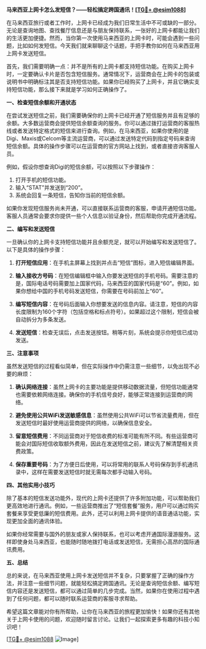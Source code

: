 **马来西亚上网卡怎么发短信？——轻松搞定跨国通讯！[[TG💪+ @esim1088](https://t.me/s/esim1088)]**

在马来西亚旅行或者工作时，上网卡已经成为我们日常生活中不可或缺的一部分。无论是查询地图、查找餐厅信息还是与朋友保持联系，一张好的上网卡都能让我们的生活更加便捷。然而，当你第一次使用马来西亚的上网卡时，可能会遇到一些问题，比如如何发短信。今天我们就来聊聊这个话题，手把手教你如何在马来西亚用上网卡发送短信。

首先，我们需要明确一点：并不是所有的上网卡都支持短信功能。在购买上网卡时，一定要确认卡片是否包含短信服务。通常情况下，运营商会在上网卡的包装或说明书中明确标注其是否支持短信功能。如果你已经购买了上网卡，并且它确实支持短信功能，那么接下来就是学习如何正确操作了。

**一、检查短信余额和开通状态**

在尝试发送短信之前，我们需要确保你的上网卡已经开通了短信服务并且有足够的余额。大多数运营商会提供短信余额查询的服务。你可以通过拨打运营商的客服热线或者发送特定格式的短信来进行查询。例如，在马来西亚，如果你使用的是Digi、Maxis或Celcom等主流运营商，可以通过发送特定代码到指定号码来查询短信余额。具体的操作步骤可以在运营商的官方网站上找到，或者直接咨询客服人员。

例如，假设你想查询Digi的短信余额，可以按照以下步骤操作：
1. 打开手机的短信功能。
2. 输入“STAT”并发送到“200”。
3. 系统会回复一条短信，告知你当前的短信余额。

如果你发现短信服务尚未开通，可以直接联系运营商的客服，申请开通短信功能。客服人员通常会要求你提供一些个人信息以验证身份，然后帮助你完成开通流程。

**二、编写和发送短信**

一旦确认你的上网卡支持短信功能并且余额充足，就可以开始编写和发送短信了。以下是具体的操作步骤：

1. **打开短信应用**：在手机主屏幕上找到并点击“短信”图标，进入短信编辑界面。
   
2. **输入接收方号码**：在短信编辑框中输入你要发送短信的手机号码。需要注意的是，国际电话号码需要加上国家代码，马来西亚的国家代码是“60”。例如，如果你想给中国的手机号码发送短信，你需要在号码前加上“60”。

3. **编写短信内容**：在号码后面输入你想要发送的信息内容。请注意，短信的内容长度限制为160个字符（包括空格和标点符号）。如果超过这个限制，短信会被自动拆分为多条发送。

4. **发送短信**：检查无误后，点击发送按钮。稍等片刻，系统会提示你短信已成功发送。

**三、注意事项**

虽然发送短信的过程看似简单，但在实际操作中仍需注意一些细节，以免出现不必要的麻烦：

1. **确认网络连接**：虽然上网卡的主要功能是提供移动数据流量，但短信功能通常也需要依赖网络连接。确保你的手机信号良好，能够正常连接到运营商的网络。

2. **避免使用公共WiFi发送敏感信息**：虽然使用公共WiFi可以节省流量费用，但在发送短信时最好使用运营商提供的网络，以确保信息安全。

3. **留意短信费用**：不同运营商对于短信收费的标准可能有所不同。有些运营商可能会对国际短信收取额外费用，因此在发送短信之前，建议先了解清楚相关资费政策。

4. **保存重要号码**：为了方便日后使用，可以将常用的联系人号码保存到手机通讯录中，这样在需要发送短信时就无需每次都手动输入号码。

**四、其他实用小技巧**

除了基本的短信发送功能外，现代的上网卡还提供了许多附加功能，可以帮助我们更高效地进行通讯。例如，一些运营商推出了“短信套餐”服务，用户可以通过购买套餐来享受更低廉的短信费用。此外，还可以利用上网卡提供的语音通话功能，实现更加全面的通讯体验。

如果你经常需要与国外的朋友或家人保持联系，也可以考虑开通国际漫游服务。这样即使身处马来西亚，也能随时随地拨打电话或发送短信，无需担心高昂的国际通讯费用。

**五、总结**

总的来说，在马来西亚使用上网卡发送短信并不复杂，只要掌握了正确的操作方法，并注意一些细节问题，就能轻松搞定跨国通讯。无论是查询短信余额、编写短信内容还是发送短信，都可以通过简单的几步完成。当然，如果你在使用过程中遇到了任何问题，都可以随时联系运营商的客服寻求帮助。

希望这篇文章能对你有所帮助，让你在马来西亚的旅程更加愉快！如果你还有其他关于上网卡使用的问题，欢迎随时留言讨论。让我们一起探索更多有趣的科技小知识吧！

[[TG💪+ @esim1088](https://t.me/s/esim1088) ![Image](https://i.postimg.cc/4NQfJmqS/Snipaste-2025-05-13-00-14-12.png)]